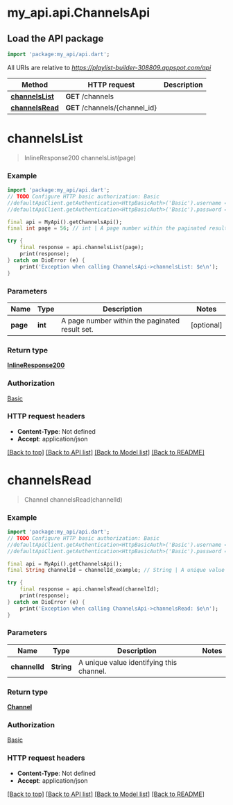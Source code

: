# my_api.api.ChannelsApi

## Load the API package
```dart
import 'package:my_api/api.dart';
```

All URIs are relative to *https://playlist-builder-308809.appspot.com/api*

Method | HTTP request | Description
------------- | ------------- | -------------
[**channelsList**](ChannelsApi.md#channelslist) | **GET** /channels | 
[**channelsRead**](ChannelsApi.md#channelsread) | **GET** /channels/{channel_id} | 


# **channelsList**
> InlineResponse200 channelsList(page)



### Example
```dart
import 'package:my_api/api.dart';
// TODO Configure HTTP basic authorization: Basic
//defaultApiClient.getAuthentication<HttpBasicAuth>('Basic').username = 'YOUR_USERNAME'
//defaultApiClient.getAuthentication<HttpBasicAuth>('Basic').password = 'YOUR_PASSWORD';

final api = MyApi().getChannelsApi();
final int page = 56; // int | A page number within the paginated result set.

try {
    final response = api.channelsList(page);
    print(response);
} catch on DioError (e) {
    print('Exception when calling ChannelsApi->channelsList: $e\n');
}
```

### Parameters

Name | Type | Description  | Notes
------------- | ------------- | ------------- | -------------
 **page** | **int**| A page number within the paginated result set. | [optional] 

### Return type

[**InlineResponse200**](InlineResponse200.md)

### Authorization

[Basic](../README.md#Basic)

### HTTP request headers

 - **Content-Type**: Not defined
 - **Accept**: application/json

[[Back to top]](#) [[Back to API list]](../README.md#documentation-for-api-endpoints) [[Back to Model list]](../README.md#documentation-for-models) [[Back to README]](../README.md)

# **channelsRead**
> Channel channelsRead(channelId)



### Example
```dart
import 'package:my_api/api.dart';
// TODO Configure HTTP basic authorization: Basic
//defaultApiClient.getAuthentication<HttpBasicAuth>('Basic').username = 'YOUR_USERNAME'
//defaultApiClient.getAuthentication<HttpBasicAuth>('Basic').password = 'YOUR_PASSWORD';

final api = MyApi().getChannelsApi();
final String channelId = channelId_example; // String | A unique value identifying this channel.

try {
    final response = api.channelsRead(channelId);
    print(response);
} catch on DioError (e) {
    print('Exception when calling ChannelsApi->channelsRead: $e\n');
}
```

### Parameters

Name | Type | Description  | Notes
------------- | ------------- | ------------- | -------------
 **channelId** | **String**| A unique value identifying this channel. | 

### Return type

[**Channel**](Channel.md)

### Authorization

[Basic](../README.md#Basic)

### HTTP request headers

 - **Content-Type**: Not defined
 - **Accept**: application/json

[[Back to top]](#) [[Back to API list]](../README.md#documentation-for-api-endpoints) [[Back to Model list]](../README.md#documentation-for-models) [[Back to README]](../README.md)

